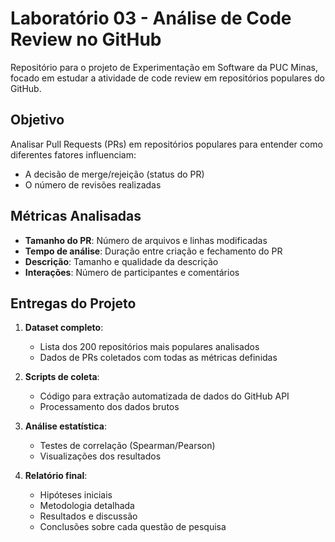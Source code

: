 # Laboratório 03 - Análise de Code Review no GitHub

Repositório para o projeto de Experimentação em Software da PUC Minas, focado em estudar a atividade de code review em repositórios populares do GitHub.

## Objetivo

Analisar Pull Requests (PRs) em repositórios populares para entender como diferentes fatores influenciam:

- A decisão de merge/rejeição (status do PR)
- O número de revisões realizadas

## Métricas Analisadas

- **Tamanho do PR**: Número de arquivos e linhas modificadas
- **Tempo de análise**: Duração entre criação e fechamento do PR
- **Descrição**: Tamanho e qualidade da descrição
- **Interações**: Número de participantes e comentários

## Entregas do Projeto

1. **Dataset completo**:
   - Lista dos 200 repositórios mais populares analisados
   - Dados de PRs coletados com todas as métricas definidas

2. **Scripts de coleta**:
   - Código para extração automatizada de dados do GitHub API
   - Processamento dos dados brutos

3. **Análise estatística**:
   - Testes de correlação (Spearman/Pearson)
   - Visualizações dos resultados

4. **Relatório final**:
   - Hipóteses iniciais
   - Metodologia detalhada
   - Resultados e discussão
   - Conclusões sobre cada questão de pesquisa
